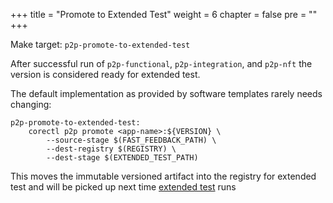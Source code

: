 +++
title = "Promote to Extended Test"
weight = 6
chapter = false
pre = ""
+++

Make target: `p2p-promote-to-extended-test`

After successful run of `p2p-functional`, `p2p-integration`, and `p2p-nft` the version is considered ready for
extended test.

The default implementation as provided by software templates rarely needs changing:

```Make
p2p-promote-to-extended-test:
    corectl p2p promote <app-name>:${VERSION} \
        --source-stage $(FAST_FEEDBACK_PATH) \
        --dest-registry $(REGISTRY) \
        --dest-stage $(EXTENDED_TEST_PATH)
```

This moves the immutable versioned artifact into the registry for extended test and will be
picked up next time [extended test](/p2p/extended-test) runs
